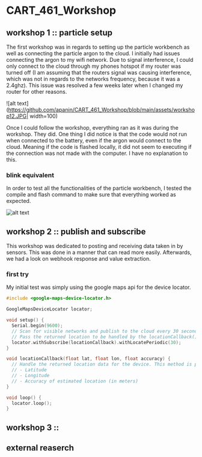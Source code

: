 # CART_461_Workshop

## workshop 1 :: particle setup

The first workshop was in regards to setting up the particle workbench as well as connecting the particle argon to the cloud. I initially had issues connecting the argon to my wifi network. Due to signal interference, I could only connect to the cloud through my phones hotspot if my router was turned off (I am assuming that the routers signal was causing interference, which was not in regards to the networks frequency, because it was a 2.4ghz). This issue was resolved a few weeks later when I changed my router for other reasons. 

![alt text](https://github.com/apanin/CART_461_Workshop/blob/main/assets/workshop12.JPG| width=100)

Once I could follow the workshop, everything ran as it was during the workshop. They did.
One thing I did notice is that the code would not run when connected to the battery, even if the argon would connect to the cloud. Meaning if the code is flashed locally, it did not seem to executing if the connection was not made with the computer. I have no explanation to this.


### blink equivalent

In order to test all the functionalities of the particle workbench, I tested the compile and flash command to make sure that everything worked as expected.

![alt text](http://url/to/img.png)

## workshop 2 :: publish and subscribe

This workshop was dedicated to posting and receiving data taken in by sensors.
This was done in a manner that can read more easily. Afterwards, we had a look on webhook response and value extraction.


### first try
My initial test was simply using the google maps api for the device locator.

```c
#include <google-maps-device-locator.h>

GoogleMapsDeviceLocator locator;

void setup() {
  Serial.begin(9600);
  // Scan for visible networks and publish to the cloud every 30 seconds
  // Pass the returned location to be handled by the locationCallback() method
  locator.withSubscribe(locationCallback).withLocatePeriodic(30);
}

void locationCallback(float lat, float lon, float accuracy) {
  // Handle the returned location data for the device. This method is passed three arguments:
  // - Latitude
  // - Longitude
  // - Accuracy of estimated location (in meters)
}

void loop() {
  locator.loop();
}
```






## workshop 3 :: 

## external reaserch
